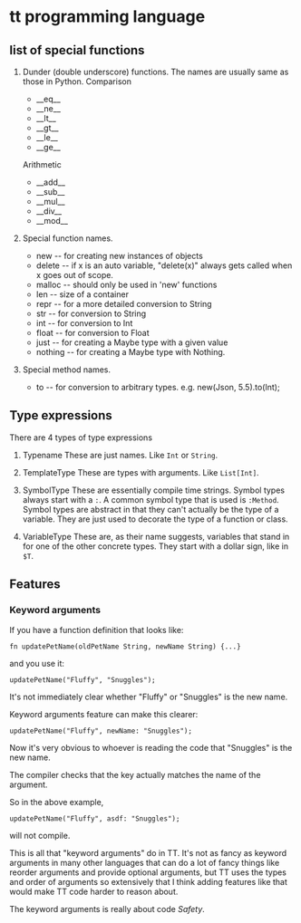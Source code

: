 # tt programming language

## list of special functions

1. Dunder (double underscore) functions.
   The names are usually same as those in Python.
   Comparison
   * \_\_eq\_\_
   * \_\_ne\_\_
   * \_\_lt\_\_
   * \_\_gt\_\_
   * \_\_le\_\_
   * \_\_ge\_\_

   Arithmetic
   * \_\_add\_\_
   * \_\_sub\_\_
   * \_\_mul\_\_
   * \_\_div\_\_
   * \_\_mod\_\_


2. Special function names.
   * new  -- for creating new instances of objects
   * delete  -- if x is an auto variable, "delete(x)" always gets called
                when x goes out of scope.
   * malloc  -- should only be used in 'new' functions
   * len  -- size of a container
   * repr  -- for a more detailed conversion to String
   * str  -- for conversion to String
   * int  -- for conversion to Int
   * float  -- for conversion to Float
   * just  -- for creating a Maybe type with a given value
   * nothing  -- for creating a Maybe type with Nothing.

3. Special method names.
   * to  -- for conversion to arbitrary types.
            e.g. new(Json, 5.5).to(Int);

## Type expressions

  There are 4 types of type expressions

  1. Typename
     These are just names. Like `Int` or `String`.

  2. TemplateType
     These are types with arguments. Like `List[Int]`.

  3. SymbolType
     These are essentially compile time strings.
     Symbol types always start with a `:`.
     A common symbol type that is used is `:Method`.
     Symbol types are abstract in that they can't actually be the
     type of a variable. They are just used to decorate the type of
     a function or class.

  4. VariableType
     These are, as their name suggests, variables that stand in for one of
     the other concrete types. They start with a dollar sign, like in `$T`.

## Features

### Keyword arguments

If you have a function definition that looks like:

    fn updatePetName(oldPetName String, newName String) {...}

and you use it:

    updatePetName("Fluffy", "Snuggles");

It's not immediately clear whether "Fluffy" or "Snuggles" is the new name.

Keyword arguments feature can make this clearer:

    updatePetName("Fluffy", newName: "Snuggles");

Now it's very obvious to whoever is reading the code that "Snuggles" is the
new name.

The compiler checks that the key actually matches the name of the argument.

So in the above example,

    updatePetName("Fluffy", asdf: "Snuggles");

will not compile.

This is all that "keyword arguments" do in TT. It's not as fancy as keyword
arguments in many other languages that can do a lot of fancy things like
reorder arguments and provide optional arguments, but TT uses the types and
order of arguments so extensively that I think adding features like that
would make TT code harder to reason about.

The keyword arguments is really about code *Safety*.


